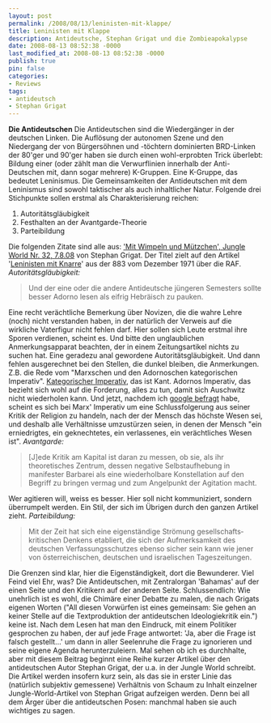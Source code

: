 ```yaml
---
layout: post
permalink: /2008/08/13/leninisten-mit-klappe/
title: Leninisten mit Klappe
description: Antideutsche, Stephan Grigat und die Zombieapokalypse
date: 2008-08-13 08:52:38 -0000
last_modified_at: 2008-08-13 08:52:38 -0000
publish: true
pin: false
categories:
- Reviews
tags:
- antideutsch
- Stephan Grigat
---
```

**Die Antideutschen** Die Antideutschen sind die Wiedergänger in der deutschen Linken. Die Auflösung der autonomen Szene und den Niedergang der von Bürgersöhnen und -töchtern dominierten BRD-Linken der 80'ger und 90'ger haben sie durch einen wohl-erprobten Trick überlebt: Bildung einer (oder zählt man die Verwurflinien innerhalb der Anti-Deutschen mit, dann sogar mehrere) K-Gruppen. Eine K-Gruppe, das bedeutet Leninismus. Die Gemeinsamkeiten der Antideutschen mit dem Leninismus sind sowohl taktischer als auch inhaltlicher Natur. Folgende drei Stichpunkte sollen erstmal als Charakterisierung reichen:

  1. Autoritätsgläubigkeit
  2. Festhalten an der Avantgarde-Theorie
  3. Parteibildung

Die folgenden Zitate sind alle aus: ['Mit Wimpeln und Mützchen', Jungle World Nr. 32, 7.8.08](https://jungle-world.com/artikel/2008/32/22377.html "Jungle World: Mit Wimpeln...") von Stephan Grigat. Der Titel zielt auf den Artikel '[Leninisten mit Knarre](https://plakat.nadir.org/883/ausgaben/agit883_86_06_12_1971.pdf "nadir: 883 Archiv, pdf-link")' aus der 883 vom Dezember 1971 über die RAF. _Autoritätsgläubigkeit:_

> Und der eine oder die andere Antideutsche jüngeren Semesters sollte besser Adorno lesen als eifrig Hebräisch zu pauken.

Eine recht verächtliche Bemerkung über Novizen, die die wahre Lehre (noch) nicht verstanden haben, in der natürlich der Verweis auf die wirkliche Vaterfigur nicht fehlen darf. Hier sollen sich Leute erstmal ihre Sporen verdienen, scheint es. Und bitte den unglaublichen Anmerkungsapparat beachten, der in einem Zeitungsartikel nichts zu suchen hat. Eine geradezu anal gewordene Autoritätsgläubigkeit. Und dann fehlen ausgerechnet bei den Stellen, die dunkel bleiben, die Anmerkungen. Z.B. die Rede vom "Marxschen und den Adornoschen kategorischen Imperativ". [Kategorischer Imperativ](https://de.wikipedia.org/wiki/Kategorischer_Imperativ "Wikipedia: Kategorischer Imperativ"), das ist Kant. Adornos Imperativ, das bezieht sich wohl auf die Forderung, alles zu tun, damit sich Auschwitz nicht wiederholen kann. Und jetzt, nachdem ich [google befragt](https://de.wikiquote.org/wiki/Kategorischer_Imperativ "Wikiquote: Kategorischer Imperativ") habe, scheint es sich bei Marx' Imperativ um eine Schlussfolgerung aus seiner Kritik der Religion zu handeln, nach der der Mensch das höchste Wesen sei, und deshalb alle Verhältnisse umzustürzen seien, in denen der Mensch "ein erniedrigtes, ein geknechtetes, ein verlassenes, ein verächtliches Wesen ist". _Avantgarde:_

> [J]ede Kritik am Kapital ist daran zu messen, ob sie, als ihr theoretisches Zentrum, dessen negative Selbstaufhebung in manifester Barbarei als eine wiederholbare Konstellation auf den Begriff zu bringen vermag und zum Angelpunkt der Agitation macht.

Wer agitieren will, weiss es besser. Hier soll nicht kommuniziert, sondern überrumpelt werden. Ein Stil, der sich im Übrigen durch den ganzen Artikel zieht. _Parteibildung:_

> Mit der Zeit hat sich eine eigenständige Strömung gesellschafts­kritischen Denkens etabliert, die sich der Aufmerksamkeit des deutschen Verfassungsschutzes ebenso sicher sein kann wie jener von österreichischen, deutschen und israelischen Tageszeitungen.

Die Grenzen sind klar, hier die Eigenständigkeit, dort die Bewunderer. Viel Feind viel Ehr, was? Die Antideutschen, mit Zentralorgan 'Bahamas' auf der einen Seite und den Kritikern auf der anderen Seite. Schlussendlich: Wie unehrlich ist es wohl, die Chimäre einer Debatte zu malen, die nach Grigats eigenen Worten ("All diesen Vorwürfen ist eines gemeinsam: Sie gehen an keiner Stelle auf die Textproduktion der antideutschen Ideologiekritik ein.") keine ist. Nach dem Lesen hat man den Eindruck, mit einem Politiker gesprochen zu haben, der auf jede Frage antwortet: 'Ja, aber die Frage ist falsch gestellt...' um dann in aller Seelenruhe die Frage zu ignorieren und seine eigene Agenda herunterzuleiern. Mal sehen ob ich es durchhalte, aber mit diesem Beitrag beginnt eine Reihe kurzer Artikel über den antideutschen Autor Stephan Grigat, der u.a. in der Jungle World schreibt. Die Artikel werden insofern kurz sein, als das sie in erster Linie das (natürlich subjektiv gemessene) Verhältnis von Schaum zu Inhalt einzelner Jungle-World-Artikel von Stephan Grigat aufzeigen werden. Denn bei all dem Ärger über die antideutschen Posen: manchmal haben sie auch wichtiges zu sagen.
